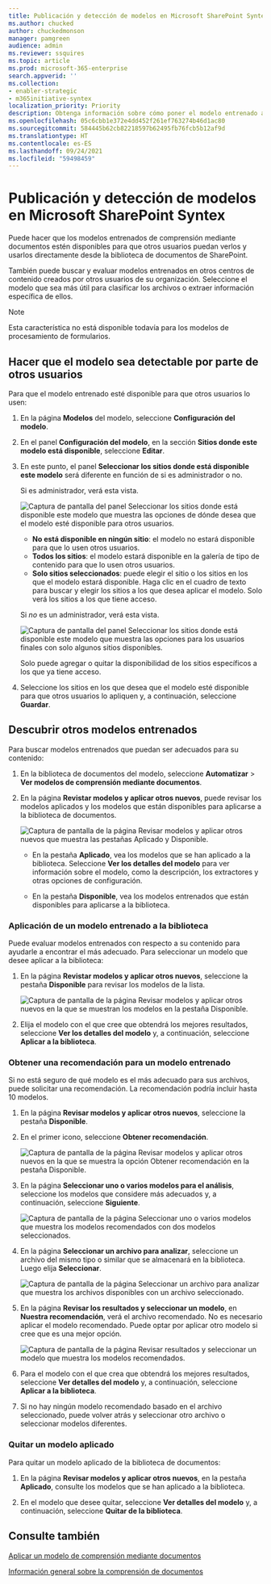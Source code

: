 ```yaml
---
title: Publicación y detección de modelos en Microsoft SharePoint Syntex
ms.author: chucked
author: chuckedmonson
manager: pamgreen
audience: admin
ms.reviewer: ssquires
ms.topic: article
ms.prod: microsoft-365-enterprise
search.appverid: ''
ms.collection:
- enabler-strategic
- m365initiative-syntex
localization_priority: Priority
description: Obtenga información sobre cómo poner el modelo entrenado a disposición de otros usuarios y cómo aplicar otros modelos entrenados en Microsoft SharePoint Syntex.
ms.openlocfilehash: 05c6cbb1e372e4dd452f261ef763274b46d1ac80
ms.sourcegitcommit: 584445b62cb82218597b62495fb76fcb5b12af9d
ms.translationtype: HT
ms.contentlocale: es-ES
ms.lasthandoff: 09/24/2021
ms.locfileid: "59498459"
---
```

# <a name="publish-and-discover-models-in-microsoft-sharepoint-syntex"></a>Publicación y detección de modelos en Microsoft SharePoint Syntex

Puede hacer que los modelos entrenados de comprensión mediante documentos estén disponibles para que otros usuarios puedan verlos y usarlos directamente desde la biblioteca de documentos de SharePoint. 

También puede buscar y evaluar modelos entrenados en otros centros de contenido creados por otros usuarios de su organización. Seleccione el modelo que sea más útil para clasificar los archivos o extraer información específica de ellos. 

> [!NOTE]
> Esta característica no está disponible todavía para los modelos de procesamiento de formularios.

## <a name="make-your-model-discoverable-to-others"></a>Hacer que el modelo sea detectable por parte de otros usuarios

Para que el modelo entrenado esté disponible para que otros usuarios lo usen:

1. En la página **Modelos** del modelo, seleccione **Configuración del modelo**.

2. En el panel **Configuración del modelo**, en la sección **Sitios donde este modelo está disponible**, seleccione **Editar**.

3. En este punto, el panel **Seleccionar los sitios donde está disponible este modelo** será diferente en función de si es administrador o no. 

    Si es administrador, verá esta vista.

    ![Captura de pantalla del panel Seleccionar los sitios donde está disponible este modelo que muestra las opciones de dónde desea que el modelo esté disponible para otros usuarios.](../media/content-understanding/select-sites.png)

    - **No está disponible en ningún sitio**: el modelo no estará disponible para que lo usen otros usuarios.
    - **Todos los sitios**: el modelo estará disponible en la galería de tipo de contenido para que lo usen otros usuarios.
    - **Solo sitios seleccionados**: puede elegir el sitio o los sitios en los que el modelo estará disponible. Haga clic en el cuadro de texto para buscar y elegir los sitios a los que desea aplicar el modelo. Solo verá los sitios a los que tiene acceso.

    Si *no* es un administrador, verá esta vista.

    ![Captura de pantalla del panel Seleccionar los sitios donde está disponible este modelo que muestra las opciones para los usuarios finales con solo algunos sitios disponibles.](../media/content-understanding/select-site-user.png)

    Solo puede agregar o quitar la disponibilidad de los sitios específicos a los que ya tiene acceso.

4. Seleccione los sitios en los que desea que el modelo esté disponible para que otros usuarios lo apliquen y, a continuación, seleccione **Guardar**.

## <a name="discover-other-trained-models"></a>Descubrir otros modelos entrenados

Para buscar modelos entrenados que puedan ser adecuados para su contenido:

1. En la biblioteca de documentos del modelo, seleccione **Automatizar** > **Ver modelos de comprensión mediante documentos**.

2. En la página **Revistar modelos y aplicar otros nuevos**, puede revisar los modelos aplicados y los modelos que están disponibles para aplicarse a la biblioteca de documentos.

    ![Captura de pantalla de la página Revisar modelos y aplicar otros nuevos que muestra las pestañas Aplicado y Disponible.](../media/content-understanding/review-models-apply-new-ones.png)

   - En la pestaña **Aplicado**, vea los modelos que se han aplicado a la biblioteca. Seleccione **Ver los detalles del modelo** para ver información sobre el modelo, como la descripción, los extractores y otras opciones de configuración.
   
   - En la pestaña **Disponible**, vea los modelos entrenados que están disponibles para aplicarse a la biblioteca.


### <a name="apply-a-trained-model-to-your-library"></a>Aplicación de un modelo entrenado a la biblioteca

Puede evaluar modelos entrenados con respecto a su contenido para ayudarle a encontrar el más adecuado. Para seleccionar un modelo que desee aplicar a la biblioteca:

1. En la página **Revistar modelos y aplicar otros nuevos**, seleccione la pestaña **Disponible** para revisar los modelos de la lista.

    ![Captura de pantalla de la página Revisar modelos y aplicar otros nuevos en la que se muestran los modelos en la pestaña Disponible.](../media/content-understanding/available-models-to-apply.png)

2. Elija el modelo con el que cree que obtendrá los mejores resultados, seleccione **Ver los detalles del modelo** y, a continuación, seleccione **Aplicar a la biblioteca**.

### <a name="get-a-recommendation-for-a-trained-model"></a>Obtener una recomendación para un modelo entrenado

Si no está seguro de qué modelo es el más adecuado para sus archivos, puede solicitar una recomendación. La recomendación podría incluir hasta 10 modelos.

1. En la página **Revisar modelos y aplicar otros nuevos**, seleccione la pestaña **Disponible**.

2. En el primer icono, seleccione **Obtener recomendación**.

    ![Captura de pantalla de la página Revisar modelos y aplicar otros nuevos en la que se muestra la opción Obtener recomendación en la pestaña Disponible.](../media/content-understanding/get-recommendation.png)

3. En la página **Seleccionar uno o varios modelos para el análisis**, seleccione los modelos que considere más adecuados y, a continuación, seleccione **Siguiente**.

    ![Captura de pantalla de la página Seleccionar uno o varios modelos que muestra los modelos recomendados con dos modelos seleccionados.](../media/content-understanding/recommendation-results.png)

4. En la página **Seleccionar un archivo para analizar**, seleccione un archivo del mismo tipo o similar que se almacenará en la biblioteca. Luego elija **Seleccionar**.

    ![Captura de pantalla de la página Seleccionar un archivo para analizar que muestra los archivos disponibles con un archivo seleccionado.](../media/content-understanding/file-to-analyze.png)

5. En la página **Revisar los resultados y seleccionar un modelo**, en **Nuestra recomendación**, verá el archivo recomendado. No es necesario aplicar el modelo recomendado. Puede optar por aplicar otro modelo si cree que es una mejor opción.

    ![Captura de pantalla de la página Revisar resultados y seleccionar un modelo que muestra los modelos recomendados.](../media/content-understanding/review-results.png)

6. Para el modelo con el que crea que obtendrá los mejores resultados, seleccione **Ver detalles del modelo** y, a continuación, seleccione **Aplicar a la biblioteca**.

7. Si no hay ningún modelo recomendado basado en el archivo seleccionado, puede volver atrás y seleccionar otro archivo o seleccionar modelos diferentes.

### <a name="remove-an-applied-model"></a>Quitar un modelo aplicado

Para quitar un modelo aplicado de la biblioteca de documentos:

1. En la página **Revisar modelos y aplicar otros nuevos**, en la pestaña **Aplicado**, consulte los modelos que se han aplicado a la biblioteca.

2. En el modelo que desee quitar, seleccione **Ver detalles del modelo** y, a continuación, seleccione **Quitar de la biblioteca**.


## <a name="see-also"></a>Consulte también

[Aplicar un modelo de comprensión mediante documentos](apply-a-model.md)

[Información general sobre la comprensión de documentos](document-understanding-overview.md)

